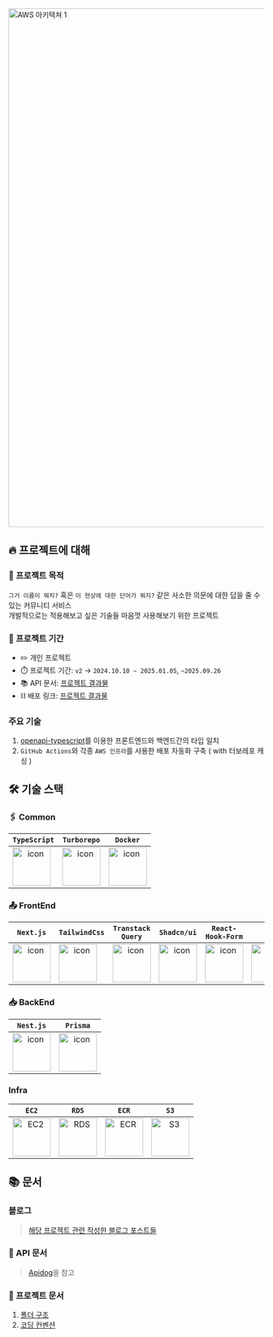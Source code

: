 <img width="1630" height="1020" alt="AWS 아키텍쳐 1" src="https://github.com/user-attachments/assets/bc90373f-709d-4992-9684-8bc4338f4539" />

## 🔥 프로젝트에 대해
### 📌 프로젝트 목적
`그거 이름이 뭐지?` 혹은 `이 현상에 대한 단어가 뭐지?` 같은 사소한 의문에 대한 답을 줄 수 있는 커뮤니티 서비스<br />
개발적으로는 적용해보고 싶은 기술들 마음껏 사용해보기 위한 프로젝트

### 📆 프로젝트 기간
+ ✏️ 개인 프로젝트
+ ⏱️ 프로젝트 기간: `v2` → `2024.10.10 ~ 2025.01.05`, `~2025.09.26`
+ 📚 API 문서: [프로젝트 결과물](https://docs.story-dict.com)
+ ⛓️ 배포 링크: [프로젝트 결과물](https://story-dict.com)

### 주요 기술
1. [openapi-typescript](https://openapi-ts.dev)를 이용한 프론트엔드와 백엔드간의 타입 일치
2. `GitHub Actions`와 각종 `AWS 인프라`를 사용한 배포 자동화 구축 ( with 터보레포 캐싱 )

## 🛠️ 기술 스택
### 🖇️ Common
| `TypeScript` | `Turborepo` | `Docker` |
| :--: | :--: | :--: |
| <div style="display: flex; align-items: flex-start;"><img src="https://cdn.simpleicons.org/typescript/3178C6" alt="icon" width="75" height="75" /></div> | <div style="display: flex; align-items: flex-start;"><img src="https://cdn.simpleicons.org/turborepo/FF4154" alt="icon" width="75" height="75" /></div> | <div style="display: flex; align-items: flex-start;"><img src="https://cdn.simpleicons.org/docker/2496ED" alt="icon" width="75" height="75" /></div> |

### 📤 FrontEnd
| `Next.js` | `TailwindCss` | `Transtack Query` | `Shadcn/ui` | `React-Hook-Form` | `Zod` |
| :--: | :--: | :--: | :--: | :--: | :--: |
| <div style="display: flex; align-items: flex-start;"><img src="https://cdn.simpleicons.org/nextdotjs/000000" alt="icon" width="75" height="75" /></div> | <div style="display: flex; align-items: flex-start;"><img src="https://cdn.simpleicons.org/tailwindcss/06B6D4" alt="icon" width="75" height="75" /></div> | <div style="display: flex; align-items: flex-start;"><img src="https://cdn.simpleicons.org/reactquery/FF4154" alt="icon" width="75" height="75" /></div> | <div style="display: flex; align-items: flex-start;"><img src="https://cdn.simpleicons.org/shadcnui/000000" alt="icon" width="75" height="75" /></div> | <div style="display: flex; align-items: flex-start;"><img src="https://cdn.simpleicons.org/reacthookform/EC5990" alt="icon" width="75" height="75" /></div> | <div style="display: flex; align-items: flex-start;"><img src="https://cdn.simpleicons.org/zod/3E67B1" alt="icon" width="75" height="75" /></div> |

### 📥 BackEnd
| `Nest.js` | `Prisma` |
| :--: | :--: |
| <div style="display: flex; align-items: flex-start;"><img src="https://cdn.simpleicons.org/nestjs/E0234E" alt="icon" width="75" height="75" /></div> | <div style="display: flex; align-items: flex-start;"><img src="https://cdn.simpleicons.org/prisma/2D3748" alt="icon" width="75" height="75" /></div> |

### Infra
| `EC2` | `RDS` | `ECR` | `S3` |
| :--: | :--: | :--: | :--: |
| <div style="display: flex; align-items: flex-start;"><img src="https://1-blue.s3.ap-northeast-2.amazonaws.com/assets/EC2.png" alt="EC2" width="75" height="75" /></div> | <div style="display: flex; align-items: flex-start;"><img src="https://1-blue.s3.ap-northeast-2.amazonaws.com/assets/RDS.png" alt="RDS" width="75" height="75" /></div> | <div style="display: flex; align-items: flex-start;"><img src="https://1-blue.s3.ap-northeast-2.amazonaws.com/assets/ECR.png" alt="ECR" width="75" height="75" /></div> | <div style="display: flex; align-items: flex-start;"><img src="https://1-blue.s3.ap-northeast-2.amazonaws.com/assets/S3.png" alt="S3" width="75" height="75" /></div> |

## 📚 문서
### 블로그
> [해당 프로젝트 관련 작성한 블로그 포스트들](https://blog.story-dict.com/tags?tag=story-dict)

### 📕 API 문서
> [Apidog](https://docs.story-dict.com)을 참고

### 📘 프로젝트 문서
1. [폴더 구조](https://thrilling-mapusaurus-f24.notion.site/16bb6aeed40180d9a253fc05036d629a)
2. [코딩 컨벤션](https://thrilling-mapusaurus-f24.notion.site/144b6aeed40180b99b7ad0291cb454db)
